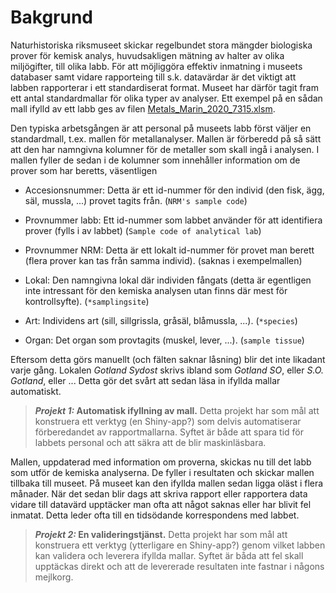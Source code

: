 # Bakgrund

Naturhistoriska riksmuseet skickar regelbundet stora mängder biologiska prover för kemisk analys, huvudsakligen mätning av halter av olika miljögifter, till olika labb. För att möjliggöra effektiv inmatning i museets databaser samt vidare rapporteing till s.k. datavärdar är det viktigt att labben rapporterar i ett standardiserat format. Museet har därför tagit fram ett antal standardmallar för olika typer av analyser. Ett exempel på en sådan mall ifylld av ett labb ges av filen [Metals_Marin_2020_7315.xlsm](Metals_Marin_2020_7315.xlsm).

Den typiska arbetsgången är att personal på museets labb först väljer en standardmall, t.ex. mallen för metallanalyser. Mallen är förberedd på så sätt att den har namngivna kolumner för de metaller som skall ingå i analysen. I mallen fyller de sedan i de kolumner som innehåller information om de prover som har beretts, väsentligen

- Accesionsnummer: Detta är ett id-nummer för den individ (den fisk, ägg, säl, mussla, ...) provet tagits från. (`NRM's sample code`)
- Provnummer labb: Ett id-nummer som labbet använder för att identifiera prover (fylls i av labbet) (`Sample code of analytical lab`)
- Provnummer NRM: Detta är ett lokalt id-nummer för provet man berett (flera prover kan tas från samma individ). (saknas i exempelmallen)

- Lokal: Den namngivna lokal där individen fångats (detta är egentligen inte intressant för den kemiska analysen utan finns där mest för kontrollsyfte). (`*samplingsite`)
- Art: Individens art (sill, sillgrissla, gråsäl, blåmussla, ...). (`*species`)
- Organ: Det organ som provtagits (muskel, lever, ...). (`sample tissue`)

Eftersom detta görs manuellt (och fälten saknar låsning) blir det inte likadant varje gång. Lokalen *Gotland Sydost* skrivs ibland som *Gotland SO*, eller *S.O. Gotland*, eller ... Detta gör det svårt att sedan läsa in ifyllda mallar automatiskt.


> **_Projekt 1:_ Automatisk ifyllning av mall.**  Detta projekt har som mål att konstruera ett verktyg (en Shiny-app?) som delvis automatiserar förberedandet av rapportmallarna. Syftet är både att spara tid för labbets personal och att säkra att de blir maskinläsbara.

Mallen, uppdaterad med information om proverna, skickas nu till det labb som utför de kemiska analyserna. De fyller i resultaten och skickar mallen tillbaka till museet. På museet kan den ifyllda mallen sedan ligga oläst i flera månader. När det sedan blir dags att skriva rapport eller rapportera data vidare till datavärd upptäcker man ofta att något saknas eller har blivit fel inmatat. Detta leder ofta till en tidsödande korrespondens med labbet.

> **_Projekt 2:_ En valideringstjänst.** Detta projekt har som mål att konstruera ett verktyg (ytterligare en Shiny-app?) genom vilket labben kan validera och leverera ifyllda mallar. Syftet är båda att fel skall upptäckas direkt och att de levererade resultaten inte fastnar i någons mejlkorg.


